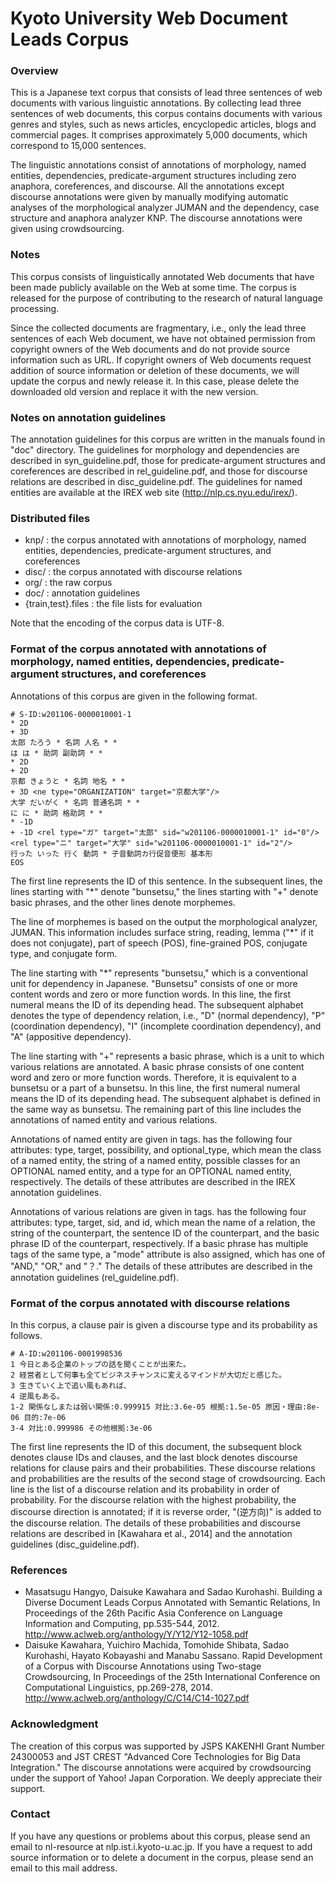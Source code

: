 # Kyoto University Web Document Leads Corpus #

### Overview ###

This is a Japanese text corpus that consists of lead three sentences
of web documents with various linguistic annotations. By collecting
lead three sentences of web documents, this corpus contains documents
with various genres and styles, such as news articles, encyclopedic
articles, blogs and commercial pages. It comprises approximately 5,000
documents, which correspond to 15,000 sentences.

The linguistic annotations consist of annotations of morphology, named
entities, dependencies, predicate-argument structures including zero
anaphora, coreferences, and discourse. All the annotations except
discourse annotations were given by manually modifying automatic
analyses of the morphological analyzer JUMAN and the dependency, case
structure and anaphora analyzer KNP. The discourse annotations were
given using crowdsourcing.


### Notes ###

This corpus consists of linguistically annotated Web documents that
have been made publicly available on the Web at some time. The corpus
is released for the purpose of contributing to the research of natural
language processing.

Since the collected documents are fragmentary, i.e., only the lead
three sentences of each Web document, we have not obtained permission
from copyright owners of the Web documents and do not provide source
information such as URL. If copyright owners of Web documents request
addition of source information or deletion of these documents, we will
update the corpus and newly release it. In this case, please delete
the downloaded old version and replace it with the new version.


### Notes on annotation guidelines ###

The annotation guidelines for this corpus are written in the manuals
found in "doc" directory. The guidelines for morphology and
dependencies are described in syn_guideline.pdf, those for
predicate-argument structures and coreferences are described in
rel_guideline.pdf, and those for discourse relations are described in
disc_guideline.pdf. The guidelines for named entities are available at
the IREX web site (http://nlp.cs.nyu.edu/irex/).


### Distributed files ###

* knp/ : the corpus annotated with annotations of morphology, named entities, dependencies, predicate-argument structures, and coreferences
* disc/ : the corpus annotated with discourse relations
* org/ : the raw corpus
* doc/ : annotation guidelines
* {train,test}.files : the file lists for evaluation

Note that the encoding of the corpus data is UTF-8.


### Format of the corpus annotated with annotations of morphology, named entities, dependencies, predicate-argument structures, and coreferences ###

Annotations of this corpus are given in the following format.

```
# S-ID:w201106-0000010001-1
* 2D
+ 3D
太郎 たろう * 名詞 人名 * * 
は は * 助詞 副助詞 * *
* 2D
+ 2D
京都 きょうと * 名詞 地名 * *
+ 3D <ne type="ORGANIZATION" target="京都大学"/>
大学 だいがく * 名詞 普通名詞 * *
に に * 助詞 格助詞 * *
* -1D
+ -1D <rel type="ガ" target="太郎" sid="w201106-0000010001-1" id="0"/><rel type="ニ" target="大学" sid="w201106-0000010001-1" id="2"/>
行った いった 行く 動詞 * 子音動詞カ行促音便形 基本形
EOS
```

The first line represents the ID of this sentence. In the subsequent
lines, the lines starting with "*" denote "bunsetsu," the lines starting
with "+" denote basic phrases, and the other lines denote morphemes.

The line of morphemes is based on the output the morphological
analyzer, JUMAN.  This information includes surface string, reading,
lemma ("*" if it does not conjugate), part of speech (POS),
fine-grained POS, conjugate type, and conjugate form.

The line starting with "*" represents "bunsetsu," which is a
conventional unit for dependency in Japanese. "Bunsetsu" consists of
one or more content words and zero or more function words. In this
line, the first numeral means the ID of its depending head. The subsequent alphabet
denotes the type of dependency relation, i.e., "D" (normal
dependency), "P" (coordination dependency), "I" (incomplete
coordination dependency), and "A" (appositive dependency).

The line starting with "+" represents a basic phrase, which is a unit
to which various relations are annotated. A basic phrase consists of
one content word and zero or more function words. Therefore, it is
equivalent to a bunsetsu or a part of a bunsetsu. In this line, the
first numeral numeral means the ID of its depending head. The subsequent alphabet is
defined in the same way as bunsetsu. The remaining part of this line
includes the annotations of named entity and various relations.

Annotations of named entity are given in <ne> tags. <ne> has the
following four attributes: type, target, possibility, and
optional_type, which mean the class of a named entity, the string of
a named entity, possible classes for an OPTIONAL named entity, and a
type for an OPTIONAL named entity, respectively. The details of these
attributes are described in the IREX annotation guidelines.

Annotations of various relations are given in <rel> tags. <rel> has
the following four attributes: type, target, sid, and id, which mean
the name of a relation, the string of the counterpart, the sentence ID
of the counterpart, and the basic phrase ID of the counterpart,
respectively. If a basic phrase has multiple tags of the same type, a
"mode" attribute is also assigned, which has one of "AND," "OR," and
"？." The details of these attributes are described in the annotation
guidelines (rel_guideline.pdf).


### Format of the corpus annotated with discourse relations ###

In this corpus, a clause pair is given a discourse type and its probability as follows.

```
# A-ID:w201106-0001998536
1 今日とある企業のトップの話を聞くことが出来た。
2 経営者として何事も全てビジネスチャンスに変えるマインドが大切だと感じた。
3 生きていく上で追い風もあれば、
4 逆風もある。
1-2 関係なしまたは弱い関係:0.999915 対比:3.6e-05 根拠:1.5e-05 原因・理由:8e-06 目的:7e-06
3-4 対比:0.999986 その他根拠:3e-06

```

The first line represents the ID of this document, the subsequent
block denotes clause IDs and clauses, and the last block denotes
discourse relations for clause pairs and their probabilities. These
discourse relations and probabilities are the results of the second
stage of crowdsourcing. Each line is the list of a discourse relation
and its probability in order of probability. For the discourse
relation with the highest probability, the discourse direction is
annotated; if it is reverse order, "(逆方向)" is added to the
discourse relation. The details of these probabilities and discourse
relations are described in [Kawahara et al., 2014] and the annotation
guidelines (disc_guideline.pdf).


### References ###

* Masatsugu Hangyo, Daisuke Kawahara and Sadao Kurohashi. Building a Diverse Document Leads Corpus Annotated with Semantic Relations, In Proceedings of the 26th Pacific Asia Conference on Language Information and Computing, pp.535-544, 2012. http://www.aclweb.org/anthology/Y/Y12/Y12-1058.pdf
* Daisuke Kawahara, Yuichiro Machida, Tomohide Shibata, Sadao Kurohashi, Hayato Kobayashi and Manabu Sassano. Rapid Development of a Corpus with Discourse Annotations using Two-stage Crowdsourcing, In Proceedings of the 25th International Conference on Computational Linguistics, pp.269-278, 2014. http://www.aclweb.org/anthology/C/C14/C14-1027.pdf


### Acknowledgment ###

The creation of this corpus was supported by JSPS KAKENHI Grant Number 24300053 and JST CREST "Advanced Core Technologies for Big Data Integration." The discourse annotations were acquired by crowdsourcing under the support of Yahoo! Japan Corporation. We deeply appreciate their support.


### Contact ###

If you have any questions or problems about this corpus, please send an email to nl-resource at nlp.ist.i.kyoto-u.ac.jp. If you have a request to add source information or to delete a document in the corpus, please send an email to this mail address.
